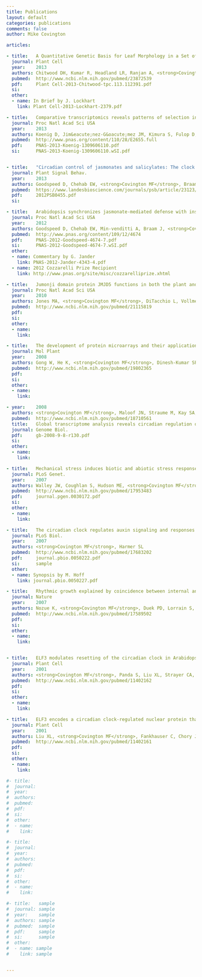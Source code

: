 ```yaml
---
title: Publications
layout: default
categories: publications
comments: false
author: Mike Covington

articles:

- title:   A Quantitative Genetic Basis for Leaf Morphology in a Set of Precisely Defined Tomato Introgression Lines
  journal: Plant Cell
  year:    2013
  authors: Chitwood DH, Kumar R, Headland LR, Ranjan A, <strong>Covington MF</strong>, Ichihashi Y, Fulop D, Jim&eacute;nez-G&oacute;mez JM, Peng J, Maloof JN, Sinha NR
  pubmed:  http://www.ncbi.nlm.nih.gov/pubmed/23872539
  pdf:     Plant Cell-2013-Chitwood-tpc.113.112391.pdf
  si:
  other:
  - name: In Brief by J. Lockhart
    link: Plant Cell-2013-Lockhart-2379.pdf

- title:   Comparative transcriptomics reveals patterns of selection in domesticated and wild tomato
  journal: Proc Natl Acad Sci USA
  year:    2013
  authors: Koenig D, Jim&eacute;nez-G&oacute;mez JM, Kimura S, Fulop D, Chitwood DH, Headland LR, Kumar R, <strong>Covington MF</strong>, Devisetty UK, Tat AV, Tohge T, Bolger A, Schneeberger K, Ossowski S, Lanz C, Xiong G, Taylor-Teeples M, Brady SM, Pauly M, Weigel D, Usadel B, Fernie AR, Peng J, Sinha NR, Maloof JN
  pubmed:  http://www.pnas.org/content/110/28/E2655.full
  pdf:     PNAS-2013-Koenig-1309606110.pdf
  si:      PNAS-2013-Koenig-1309606110.wSI.pdf


- title:   "Circadian control of jasmonates and salicylates: The clock role in plant defense"
  journal: Plant Signal Behav.
  year:    2013
  authors: Goodspeed D, Chehab EW, <strong>Covington MF</strong>, Braam J
  pubmed:  https://www.landesbioscience.com/journals/psb/article/23123/
  pdf:     2012PSB0455.pdf
  si:

- title:   Arabidopsis synchronizes jasmonate-mediated defense with insect circadian behavior
  journal: Proc Natl Acad Sci USA
  year:    2012
  authors: Goodspeed D, Chehab EW, Min-venditti A, Braam J, <strong>Covington MF</strong>
  pubmed:  http://www.pnas.org/content/109/12/4674
  pdf:     PNAS-2012-Goodspeed-4674-7.pdf
  si:      PNAS-2012-Goodspeed-4674-7.wSI.pdf
  other:
  - name: Commentary by G. Jander
    link: PNAS-2012-Jander-4343-4.pdf
  - name: 2012 Cozzarelli Prize Recipient
    link: http://www.pnas.org/site/misc/cozzarelliprize.xhtml

- title:   Jumonji domain protein JMJD5 functions in both the plant and human circadian systems
  journal: Proc Natl Acad Sci USA
  year:    2010
  authors: Jones MA, <strong>Covington MF</strong>, DiTacchio L, Vollmers C, Panda S, Harmer SL
  pubmed:  http://www.ncbi.nlm.nih.gov/pubmed/21115819
  pdf:     
  si:      
  other:
  - name: 
    link: 

- title:   The development of protein microarrays and their applications in DNA-protein and protein-protein interaction analyses of Arabidopsis transcription factors
  journal: Mol Plant
  year:    2008
  authors: Gong W, He K, <strong>Covington MF</strong>, Dinesh-Kumar SP, Snyder M, Harmer SL, Zhu YX, Deng XW.
  pubmed:  http://www.ncbi.nlm.nih.gov/pubmed/19802365
  pdf:     
  si:      
  other:
  - name: 
    link: 

- year:    2008
  authors: <strong>Covington MF</strong>, Maloof JN, Straume M, Kay SA, Harmer SL
  pubmed:  http://www.ncbi.nlm.nih.gov/pubmed/18710561
  title:   Global transcriptome analysis reveals circadian regulation of key pathways in plant growth and development
  journal: Genome Biol.
  pdf:     gb-2008-9-8-r130.pdf
  si:      
  other:
  - name: 
    link: 

- title:   Mechanical stress induces biotic and abiotic stress responses via a novel cis-element
  journal: PLoS Genet.
  year:    2007
  authors: Walley JW, Coughlan S, Hudson ME, <strong>Covington MF</strong>, Kaspi R, Banu G, Harmer SL, Dehesh K
  pubmed:  http://www.ncbi.nlm.nih.gov/pubmed/17953483
  pdf:     journal.pgen.0030172.pdf
  si:      
  other:
  - name: 
    link: 

- title:   The circadian clock regulates auxin signaling and responses in Arabidopsis
  journal: PLoS Biol.
  year:    2007
  authors: <strong>Covington MF</strong>, Harmer SL
  pubmed:  http://www.ncbi.nlm.nih.gov/pubmed/17683202
  pdf:     journal.pbio.0050222.pdf
  si:      sample
  other:
  - name: Synopsis by M. Hoff
    link: journal.pbio.0050227.pdf

- title:   Rhythmic growth explained by coincidence between internal and external cues
  journal: Nature
  year:    2007
  authors: Nozue K, <strong>Covington MF</strong>, Duek PD, Lorrain S, Fankhauser C, Harmer SL, Maloof JN
  pubmed:  http://www.ncbi.nlm.nih.gov/pubmed/17589502
  pdf:     
  si:      
  other:
  - name: 
    link: 


- title:   ELF3 modulates resetting of the circadian clock in Arabidopsis
  journal: Plant Cell
  year:    2001
  authors: <strong>Covington MF</strong>, Panda S, Liu XL, Strayer CA, Wagner DR, Kay SA
  pubmed:  http://www.ncbi.nlm.nih.gov/pubmed/11402162
  pdf:     
  si:      
  other:
  - name: 
    link: 

- title:   ELF3 encodes a circadian clock-regulated nuclear protein that functions in an Arabidopsis PHYB signal transduction pathway.
  journal: Plant Cell
  year:    2001
  authors: Liu XL, <strong>Covington MF</strong>, Fankhauser C, Chory J, Wagner DR
  pubmed:  http://www.ncbi.nlm.nih.gov/pubmed/11402161
  pdf:     
  si:      
  other:
  - name: 
    link: 

#- title:   
#  journal: 
#  year:    
#  authors: 
#  pubmed:  
#  pdf:     
#  si:      
#  other:
#  - name: 
#    link: 

#- title:   
#  journal: 
#  year:    
#  authors: 
#  pubmed:  
#  pdf:     
#  si:      
#  other:
#  - name: 
#    link: 

#- title:   sample
#  journal: sample
#  year:    sample
#  authors: sample
#  pubmed:  sample
#  pdf:     sample
#  si:      sample
#  other:
#  - name: sample
#    link: sample


---
```

